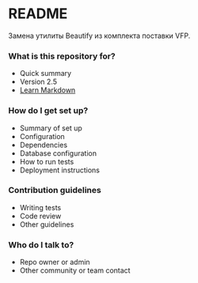 # README #

Замена утилиты Beautify из комплекта поставки VFP.

### What is this repository for? ###

* Quick summary
* Version 2.5
* [Learn Markdown](https://bitbucket.org/tutorials/markdowndemo)

### How do I get set up? ###

* Summary of set up
* Configuration
* Dependencies
* Database configuration
* How to run tests
* Deployment instructions

### Contribution guidelines ###

* Writing tests
* Code review
* Other guidelines

### Who do I talk to? ###

* Repo owner or admin
* Other community or team contact
